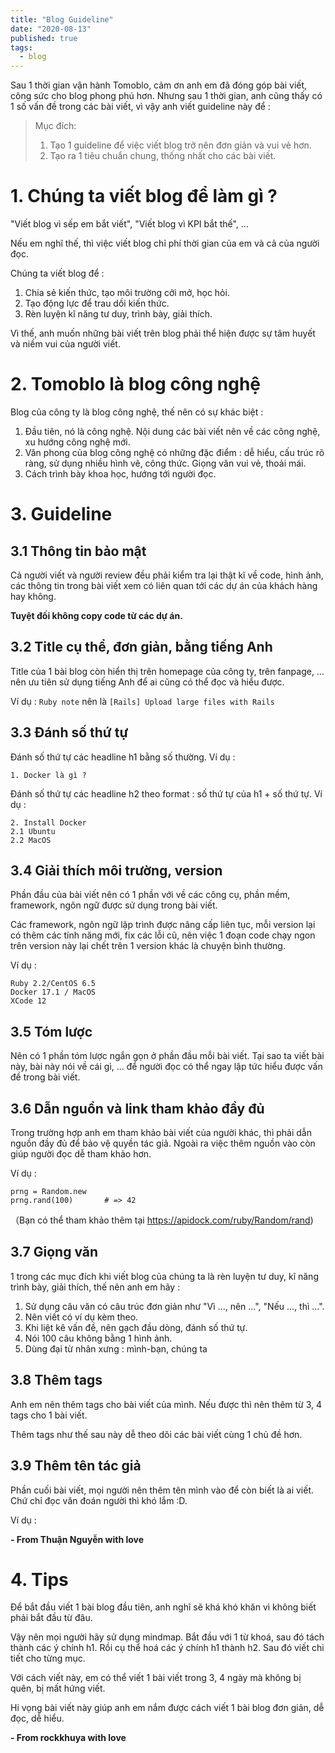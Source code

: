 ```yaml
---
title: "Blog Guideline"
date: "2020-08-13"
published: true
tags:
  - blog
---
```


Sau 1 thời gian vận hành Tomoblo, cảm ơn anh em đã đóng góp bài viết, công sức cho blog phong phú hơn. Nhưng sau 1 thời gian, anh cũng thấy có 1 số vấn đề trong các bài viết, vì vậy anh viết guideline này để : 

> Mục đích: 
>   1. Tạo 1 guideline để việc viết blog trở nên đơn giản và vui vẻ hơn. 
>   2. Tạo ra 1 tiêu chuẩn chung, thống nhất cho các bài viết. 


# 1. Chúng ta viết blog để làm gì ? 

"Viết blog vì sếp em bắt viết", "Viết blog vì KPI bắt thế", ...

Nếu em nghĩ thế, thì việc viết blog chỉ phí thời gian của em và cả của người đọc. 

Chúng ta viết blog để : 
  1. Chia sẻ kiến thức, tạo môi trường cởi mở, học hỏi.
  2. Tạo động lực để trau dồi kiến thức. 
  3. Rèn luyện kĩ năng tư duy, trình bày, giải thích. 

Vì thế, anh muốn những bài viết trên blog phải thể hiện được sự tâm huyết và niềm vui của người viết. 

# 2. Tomoblo là blog công nghệ
Blog của công ty là blog công nghệ, thế nên có sự khác biệt : 
  1. Đầu tiên, nó là công nghệ. Nội dung các bài viết nên về các công nghệ, xu hướng công nghệ mới. 
  2. Văn phong của blog công nghệ có những đặc điểm : dễ hiểu, cấu trúc rõ ràng, sử dụng nhiều hình vẽ, công thức. Giọng văn vui vẻ, thoải mái. 
  3. Cách trình bày khoa học, hướng tới người đọc. 
  

# 3. Guideline

## 3.1 Thông tin bảo mật
Cả người viết và người review đều phải kiểm tra lại thật kĩ về code, hình ảnh, các thông tin trong bài viết xem có liên quan tới các dự án của khách hàng hay không. 

**Tuyệt đối không copy code từ các dự án.**

## 3.2 Title cụ thể, đơn giản, bằng tiếng Anh
Title của 1 bài blog còn hiển thị trên homepage của công ty, trên fanpage, … nên ưu tiên sử dụng tiếng Anh để ai cũng có thể đọc và hiểu được. 

Ví dụ : 
`Ruby note` nên là `[Rails] Upload large files with Rails`

## 3.3 Đánh số thứ tự
Đánh số thứ tự các headline h1 bằng số thường.
Ví dụ : 
```
1. Docker là gì ?
```

Đánh số thứ tự các headline h2 theo format : số thứ tự của h1 + số thứ tự. 
Ví dụ : 
```
2. Install Docker
2.1 Ubuntu
2.2 MacOS
```

## 3.4 Giải thích môi trường, version
Phần đầu của bài viết nên có 1 phần với về các công cụ, phần mềm, framework, ngôn ngữ được sử dụng trong bài viết. 

Các framework, ngôn ngữ lập trình được nâng cấp liên tục, mỗi version lại có thêm các tính năng mới, fix các lỗi cũ, nên việc 1 đoạn code chạy ngon trên version này lại chết trên 1 version khác là chuyện bình thường. 

Ví dụ : 
```
Ruby 2.2/CentOS 6.5
Docker 17.1 / MacOS 
XCode 12
```

## 3.5 Tóm lược
Nên có 1 phần tóm lược ngắn gọn ở phần đầu mỗi bài viết. Tại sao ta viết bài này, bài này nói về cái gì, ... để người đọc có thể ngay lập tức hiểu được vấn đề trong bài viết. 


## 3.6 Dẫn nguồn và link tham khảo đầy đủ 
Trong trường hợp anh em tham khảo bài viết của người khác, thì phải dẫn nguồn đầy đủ để bảo vệ quyền tác giả. Ngoài ra việc thêm nguồn vào còn giúp người đọc dễ tham khảo hơn. 

Ví dụ : 
```
prng = Random.new
prng.rand(100)       # => 42
```

（Bạn có thể tham khảo thêm tại https://apidock.com/ruby/Random/rand)
  
## 3.7 Giọng văn
1 trong các mục đích khi viết blog của chúng ta là rèn luyện tư duy, kĩ năng trình bày, giải thích, thế nên anh em hãy : 

1. Sử dụng câu văn có câu trúc đơn giản như "Vì ..., nên ...", "Nếu ..., thì ...".
2. Nên viết có ví dụ kèm theo. 
3. Khi liệt kê vấn đề, nên gạch đầu dòng, đánh số thứ tự. 
4. Nói 100 câu không bằng 1 hình ảnh. 
5. Dùng đại từ nhân xưng : mình-bạn, chúng ta

## 3.8 Thêm tags
Anh em nên thêm tags cho bài viết của mình. Nếu được thì nên thêm từ 3, 4 tags cho 1 bài viết. 

Thêm tags như thế sau này dễ theo dõi các bài viết cùng 1 chủ đề hơn. 

## 3.9 Thêm tên tác giả
Phần cuối bài viết, mọi người nên thêm tên mình vào để còn biết là ai viết. Chứ chỉ đọc văn đoán người thì khó lắm :D. 

Ví dụ : 

__- From Thuận Nguyễn with love__

# 4. Tips

Để bắt đầu viết 1 bài blog đầu tiên, anh nghĩ sẽ khá khó khăn vì không biết phải bắt đầu từ đâu. 

Vậy nên mọi người hãy sử dụng mindmap. Bắt đầu với 1 từ khoá, sau đó tách thành các ý chính h1. Rồi cụ thể hoá các ý chính h1 thành h2. Sau đó viết chi tiết cho từng mục. 

Với cách viết này, em có thể viết 1 bài viết trong 3, 4 ngày mà không bị quên, bị mất hứng viết. 

Hi vọng bài viết này giúp anh em nắm được cách viết 1 bài blog đơn giản, dễ đọc, dễ hiểu. 

__- From rockkhuya with love__
